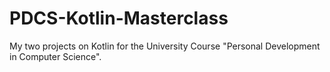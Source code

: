 # PDCS-Kotlin-Masterclass
My two projects on Kotlin for the University Course "Personal Development in Computer Science".
